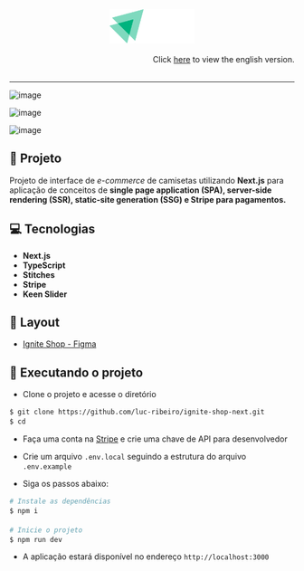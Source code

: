 <div align="center">
  <img height="60" src="./src/assets/logo.svg"  />
</div>

<br>

<div align="right">
  Click <a href="https://github.com/luc-ribeiro/ignite-shop-next/blob/main/README.md">here</a> to view the english version.
</div>

<br>

---

![image](https://github.com/luc-ribeiro/ignite-shop-next/assets/69688077/c90beb44-4e97-4dd6-b7a1-363b87d8acc1)

![image](https://github.com/luc-ribeiro/ignite-shop-next/assets/69688077/b142dd7e-70f9-467a-8181-53f581c987d1)

![image](https://github.com/luc-ribeiro/ignite-shop-next/assets/69688077/32a652cd-36e6-4f51-adfa-044c67339050)



## 📄 Projeto
Projeto de interface de _e-commerce_ de camisetas utilizando **Next.js** para aplicação de conceitos de **single page application (SPA), server-side rendering (SSR), static-site generation (SSG) e Stripe para pagamentos.**

## 💻 Tecnologias

- **Next.js**
- **TypeScript**
- **Stitches**
- **Stripe**
- **Keen Slider**

## 🔖 Layout
- [Ignite Shop - Figma](https://www.figma.com/file/FVmczQLLga39DCEe4KoMNt/Ignite-Shop-%E2%80%A2-Projeto-React?type=design&node-id=2-12&mode=design)

## 🚀 Executando o projeto

- Clone o projeto e acesse o diretório

```bash
$ git clone https://github.com/luc-ribeiro/ignite-shop-next.git
$ cd 
```

- Faça uma conta na <a href="https://stripe.com/br" target="_blank">Stripe</a> e crie uma chave de API para desenvolvedor

- Crie um arquivo ```.env.local``` seguindo a estrutura do arquivo ```.env.example```

- Siga os passos abaixo:
```bash
# Instale as dependências
$ npm i

# Inicie o projeto
$ npm run dev
```

- A aplicação estará disponível no endereço `http://localhost:3000`
